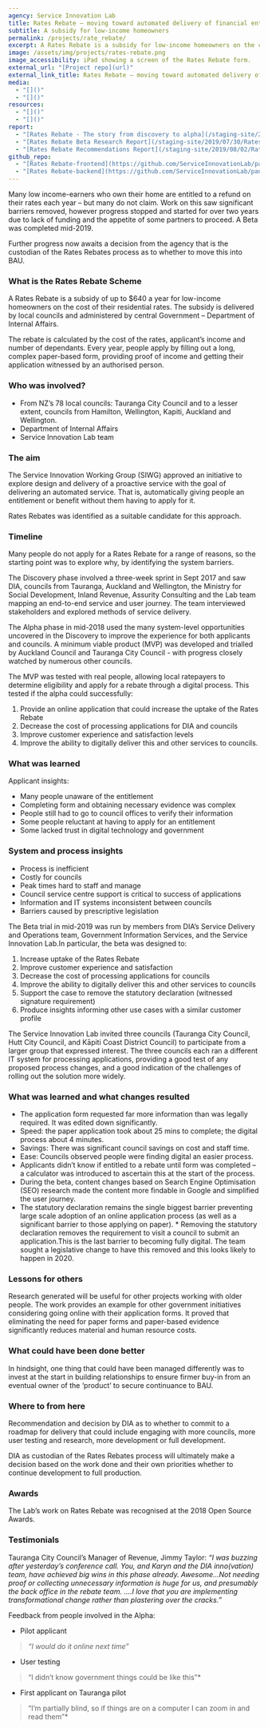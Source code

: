 ```yaml
---
agency: Service Innovation Lab
title: Rates Rebate – moving toward automated delivery of financial entitlements
subtitle: A subsidy for low-income homeowners
permalink: /projects/rate_rebate/
excerpt: A Rates Rebate is a subsidy for low-income homeowners on the cost of their residential rates. The subsidy is delivered by local councils and administered by central Government.
image: /assets/img/projects/rates-rebate.png
image_accessibility: iPad showing a screen of the Rates Rebate form.
external_url: "[Project repo](url)"
external_link_title: Rates Rebate – moving toward automated delivery of financial entitlements
media:
  - "[]()"
  - "[]()"
resources:
  - "[]()"
  - "[]()"
report:
  - "[Rates Rebate - The story from discovery to alpha](/staging-site/2018/11/30/Rates-Rebate/)"
  - "[Rates Rebate Beta Research Report](/staging-site/2019/07/30/Rates-Rebate-Beta-Research-Report/)"
  - "[Rates Rebate Recommendations Report](/staging-site/2019/08/02/Rates-Rebates-Recommendations-Report/)"
github_repo:
  - "[Rates Rebate-frontend](https://github.com/ServiceInnovationLab/pancake-frontend)"
  - "[Rates Rebate-backend](https://github.com/ServiceInnovationLab/pancake-backend)"
---
```


Many low income-earners who own their home are entitled to a refund on their rates each year – but many do not claim. Work on this saw significant barriers removed, however progress stopped and started for over two years due to lack of funding and the appetite of some partners to proceed. A Beta was completed mid-2019.

Further progress now awaits a decision from the agency that is the custodian of the Rates Rebates process as to whether to move this into BAU.

### What is the Rates Rebate Scheme

A Rates Rebate is a subsidy of up to $640 a year for low-income homeowners on the cost of their residential rates. The subsidy is delivered by local councils and administered by central Government – Department of Internal Affairs.

The rebate is calculated by the cost of the rates, applicant’s income and number of dependants. Every year, people apply by filling out a long, complex paper-based form, providing proof of income and getting their application witnessed by an authorised person.

### Who was involved?

* From NZ’s 78 local councils: Tauranga City Council and to a lesser extent, councils from Hamilton, Wellington, Kapiti, Auckland and Wellington.
* Department of Internal Affairs
* Service Innovation Lab team

### The aim

The Service Innovation Working Group (SIWG) approved an initiative to explore design and delivery of a proactive service with the goal of delivering an automated service. That is, automatically giving people an entitlement or benefit without them having to apply for it.

Rates Rebates was identified as a suitable candidate for this approach.

### Timeline

Many people do not apply for a Rates Rebate for a range of reasons, so the starting point was to explore why, by identifying the system barriers.

The Discovery phase involved a three-week sprint in Sept 2017 and saw DIA, councils from Tauranga, Auckland and Wellington, the Ministry for Social Development, Inland Revenue, Assurity Consulting and the Lab team mapping an end-to-end service and user journey. The team interviewed stakeholders and explored methods of service delivery.

The Alpha phase in mid-2018 used the many system-level opportunities uncovered in the Discovery to improve the experience for both applicants and councils. A minimum viable product (MVP) was developed and trialled by Auckland Council and Tauranga City Council - with progress closely watched by numerous other councils.

The MVP was tested with real people, allowing local ratepayers to determine eligibility and apply for a rebate through a digital process. This tested if the alpha could successfully:

1. Provide an online application that could increase the uptake of the Rates Rebate
2. Decrease the cost of processing applications for DIA and councils
3. Improve customer experience and satisfaction levels
4. Improve the ability to digitally deliver this and other services to councils.

### What was learned

Applicant insights:

* Many people unaware of the entitlement
* Completing form and obtaining necessary evidence was complex
* People still had to go to council offices to verify their information
* Some people reluctant at having to apply for an entitlement
* Some lacked trust in digital technology and government

### System and process insights

* Process is inefficient
* Costly for councils
* Peak times hard to staff and manage
* Council service centre support is critical to success of applications
* Information and IT systems inconsistent between councils
* Barriers caused by prescriptive legislation  

The Beta trial in mid-2019 was run by members from DIA’s Service Delivery and Operations team, Government Information Services, and the Service Innovation Lab.In particular, the beta was designed to:

1. Increase uptake of the Rates Rebate
2. Improve customer experience and satisfaction
3. Decrease the cost of processing applications for councils
4. Improve the ability to digitally deliver this and other services to councils
5. Support the case to remove the statutory declaration (witnessed signature requirement)
6. Produce insights informing other use cases with a similar customer profile

The Service Innovation Lab invited three councils (Tauranga City Council, Hutt City Council, and Kāpiti Coast District Council) to participate from a larger group that expressed interest. The three councils each ran a different IT system for processing applications, providing a good test of any proposed process changes, and a good indication of the challenges of rolling out the solution more widely.

### What was learned and what changes resulted

* The application form requested far more information than was legally required. It was edited down significantly.
* Speed: the paper application took about 25 mins to complete; the digital process about 4 minutes.
* Savings: There was significant council savings on cost and staff time.
* Ease: Councils observed people were finding digital an easier process.
* Applicants didn’t know if entitled to a rebate until form was completed – a calculator was introduced to ascertain this at the start of the process.
* During the beta, content changes based on Search Engine Optimisation (SEO) research made the content more findable in Google and simplified the user journey.
* The statutory declaration remains the single biggest barrier preventing large scale adoption of an online application process (as well as a significant barrier to those applying on paper). * Removing the statutory declaration removes the requirement to visit a council to submit an application.This is the last barrier to becoming fully digital. The team sought a legislative change to have this removed and this looks likely to happen in 2020.

### Lessons for others

Research generated will be useful for other projects working with older people.
The work provides an example for other government initiatives considering going online with their application forms. It proved that eliminating the need for paper forms and paper-based evidence significantly reduces material and human resource costs.

### What could have been done better

In hindsight, one thing that could have been managed differently was to invest at the start in building relationships to ensure firmer buy-in from an eventual owner of the ‘product’ to secure continuance to BAU.

### Where to from here

Recommendation and decision by DIA as to whether to commit to a roadmap for delivery that could include engaging with more councils, more user testing and research, more development or full development.

DIA as custodian of the Rates Rebates process will ultimately make a decision based on the work done and their own priorities whether to continue development to full production.

### Awards

The Lab’s work on Rates Rebate was recognised at the 2018 Open Source Awards.

### Testimonials

Tauranga City Council’s Manager of Revenue, Jimmy Taylor:
*“I was buzzing after yesterday’s conference call. You, and Karyn and the DIA inno(vation) team, have achieved big wins in this phase already. Awesome…Not needing proof or collecting unnecessary information is huge for us, and presumably the back office in the rebate team. ….I love that you are implementing transformational change rather than plastering over the cracks.”*

Feedback from people involved in the Alpha:

* Pilot applicant

> *“I would do it online next time”*

* User testing

> “I didn’t know government things could be like this”*

* First applicant on Tauranga pilot

> “I’m partially blind, so if things are on a computer I can zoom in and read them”*
